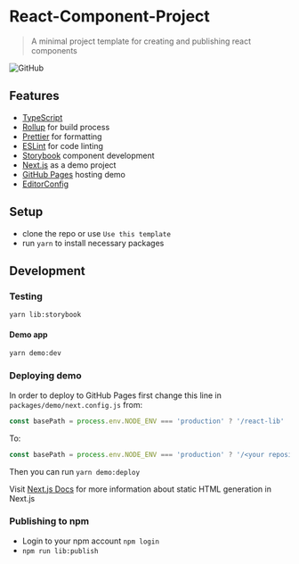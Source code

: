 # React-Component-Project

> A minimal project template for creating and publishing react components

![GitHub](https://img.shields.io/github/license/vahidtvj/react-component-project)

## Features
* [TypeScript](https://www.typescriptlang.org/)
* [Rollup](https://rollupjs.org/) for build process
* [Prettier](https://prettier.io/) for formatting
* [ESLint](https://eslint.org/) for code linting
* [Storybook](https://storybook.js.org/) component development
* [Next.js](https://nextjs.org/) as a demo project
* [GitHub Pages](https://pages.github.com/) hosting demo
* [EditorConfig](https://editorconfig.org/)

## Setup
* clone the repo or use `Use this template`
* run `yarn` to install necessary packages

## Development

### Testing
```
yarn lib:storybook
```
#### Demo app
```
yarn demo:dev
```

### Deploying demo
In order to deploy to GitHub Pages first change this line in `packages/demo/next.config.js` from:
```js
const basePath = process.env.NODE_ENV === 'production' ? '/react-lib' : ''
```
To:
```js
const basePath = process.env.NODE_ENV === 'production' ? '/<your repository name>' : ''
```
Then you can run `yarn demo:deploy`

Visit [Next.js Docs](https://nextjs.org/docs/advanced-features/static-html-export) for more information about static HTML generation in Next.js

### Publishing to npm
* Login to your npm account `npm login`
* `npm run lib:publish`
